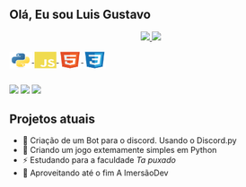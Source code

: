 ## Olá, Eu sou Luis Gustavo  

<div align="center">
  <a href="https://github.com/Gransbi">
  <img height="160em" src="https://github-readme-stats.vercel.app/api?username=Gransbi&show_icons=true&theme=blueberry&include_all_commits=true&count_private=true"/>
  <img height="160em" src="https://github-readme-stats.vercel.app/api/top-langs/?username=Gransbi&layout=compact&langs_count=7&theme=blueberry "/>
</div>
<div style="display: inline_block"><br>
  <img align="center" alt="Gransbi-Python" height="30" width="40" src="https://raw.githubusercontent.com/devicons/devicon/master/icons/python/python-original.svg">
  
  <img align="center" alt="Gransbi-Js" height="30" width="40" src="https://raw.githubusercontent.com/devicons/devicon/master/icons/javascript/javascript-plain.svg">
  <img align="center" alt="Gransbi-HTML" height="30" width="40" src="https://raw.githubusercontent.com/devicons/devicon/master/icons/html5/html5-original.svg">
  <img align="center" alt="Gransbi-CSS" height="30" width="40" src="https://raw.githubusercontent.com/devicons/devicon/master/icons/css3/css3-original.svg">
</div>

## 
<div>
<!--     <a href="" target="_blank"><img src="https://img.shields.io/badge/YouTube-FF0000?style=for-the-badge&logo=youtube&logoColor=white" target="_blank"></a> -->
  <a href="https://www.instagram.com/luis.gustavobulhoes/" target="_blank"><img src="https://img.shields.io/badge/-Instagram-%23E4405F?style=for-the-badge&logo=instagram&logoColor=white" target="_blank"></a>
<!--  	<a href="" target="_blank"><img src="https://img.shields.io/badge/Twitch-9146FF?style=for-the-badge&logo=twitch&logoColor=white" target="_blank"></a> -->
<!--  <a href="" target="_blank"><img src="https://img.shields.io/badge/Discord-7289DA?style=for-the-badge&logo=discord&logoColor=white" target="_blank"></a>  -->
  <a href = "mailto:youniverserpg@gmail.com"><img src="https://img.shields.io/badge/-Gmail-%23333?style=for-the-badge&logo=gmail&logoColor=white" target="_blank"></a>
  <a href="https://www.linkedin.com/in/luis-gustavo-pinto-bulh%C3%B5es-2ab044214/" target="_blank"><img src="https://img.shields.io/badge/-LinkedIn-%230077B5?style=for-the-badge&logo=linkedin&logoColor=white" target="_blank"></a> 
</div>
  
  
## Projetos atuais

* 🤗 Criação de um Bot para o discord. Usando o Discord.py
* 🥰 Criando um jogo extemamente simples em Python
* ⚡ Estudando para a faculdade *Ta puxado*
* 🌌 Aproveitando até o fim A ImersãoDev
